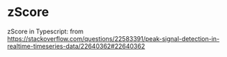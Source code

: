 # zScore
zScore in Typescript: from https://stackoverflow.com/questions/22583391/peak-signal-detection-in-realtime-timeseries-data/22640362#22640362
